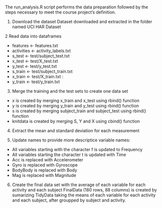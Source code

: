 The run_analysis.R script performs the data preparation followed by the steps necessary to meet the course project’s definition.

1. Download the dataset
Dataset downloaded and extracted in the folder named UCI HAR Dataset

2 Read data into dataframes
* features <- features.txt 
* activities <- activity_labels.txt
* s_test <- test/subject_test.txt 
* x_test <- test/X_test.txt 
* y_test <- test/y_test.txt 
* s_train <- test/subject_train.txt 
* x_train <- test/X_train.txt : 
* y_train <- test/y_train.txt 

3. Merge the training and the test sets to create one data set
* x is created by merging x_train and x_test using rbind() function
* y is created by merging y_train and y_test using rbind() function
* s is created by merging subject_train and subject_test using rbind() function
* knitdata is created by merging S, Y and X using cbind() function

4. Extract the mean and standard deviation for each measurement

5. Update names to provide more descriptice variable names:
* All variables starting with the character f is updated to Frequency
* All variables starting the character t is updated with Time
* Acc is replaced with Accelerometer
* Gyro is replaced with Gyroscope
* BodyBody is replaced with Body
* Mag is replaced with Magnitude

6. Create the final data set with the average of each variable for each activity and each subject
FinalData (180 rows, 88 columns) is created by sumarizing TidyData taking the means of each variable for each activity and each subject, after groupped by subject and activity.